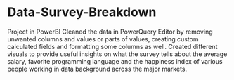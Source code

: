# Data-Survey-Breakdown
Project in PowerBI
Cleaned the data in PowerQuery Editor by removing unwanted columns and values or parts of values, creating custom calculated fields and formatting some columns as well. 
Created different visuals to provide useful insights on what the survey tells about the average salary, favorite programming language and the happiness index of various people working in data background across the major markets.
